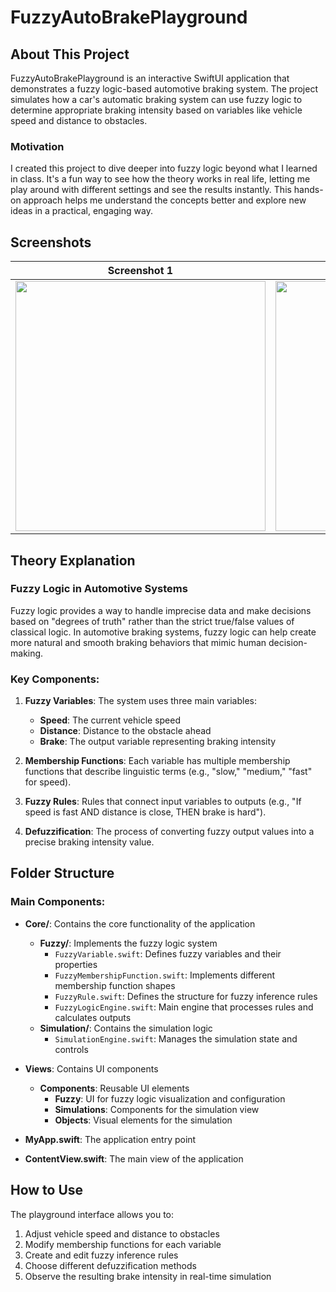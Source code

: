 # FuzzyAutoBrakePlayground

## About This Project
FuzzyAutoBrakePlayground is an interactive SwiftUI application that demonstrates a fuzzy logic-based automotive braking system. The project simulates how a car's automatic braking system can use fuzzy logic to determine appropriate braking intensity based on variables like vehicle speed and distance to obstacles.

### Motivation
I created this project to dive deeper into fuzzy logic beyond what I learned in class. It's a fun way to see how the theory works in real life, letting me play around with different settings and see the results instantly. This hands-on approach helps me understand the concepts better and explore new ideas in a practical, engaging way.

## Screenshots

| Screenshot 1 | Screenshot 2 |
|--------------|--------------|
| <img src="https://github.com/user-attachments/assets/2179070d-9f70-487a-a4db-3f2d19cb1f30" width="400"> | <img src="https://github.com/user-attachments/assets/bdcdf4c7-ce75-4e59-b922-51fb25167fa7" width="400"> |


## Theory Explanation


### Fuzzy Logic in Automotive Systems
Fuzzy logic provides a way to handle imprecise data and make decisions based on "degrees of truth" rather than the strict true/false values of classical logic. In automotive braking systems, fuzzy logic can help create more natural and smooth braking behaviors that mimic human decision-making.

### Key Components:
1. **Fuzzy Variables**: The system uses three main variables:
   - **Speed**: The current vehicle speed
   - **Distance**: Distance to the obstacle ahead
   - **Brake**: The output variable representing braking intensity

2. **Membership Functions**: Each variable has multiple membership functions that describe linguistic terms (e.g., "slow," "medium," "fast" for speed).

3. **Fuzzy Rules**: Rules that connect input variables to outputs (e.g., "If speed is fast AND distance is close, THEN brake is hard").

4. **Defuzzification**: The process of converting fuzzy output values into a precise braking intensity value.

## Folder Structure

### Main Components:
- **Core/**: Contains the core functionality of the application
  - **Fuzzy/**: Implements the fuzzy logic system
    - `FuzzyVariable.swift`: Defines fuzzy variables and their properties
    - `FuzzyMembershipFunction.swift`: Implements different membership function shapes
    - `FuzzyRule.swift`: Defines the structure for fuzzy inference rules
    - `FuzzyLogicEngine.swift`: Main engine that processes rules and calculates outputs
  - **Simulation/**: Contains the simulation logic
    - `SimulationEngine.swift`: Manages the simulation state and controls

- **Views**: Contains UI components
  - **Components**: Reusable UI elements
    - **Fuzzy**: UI for fuzzy logic visualization and configuration
    - **Simulations**: Components for the simulation view
    - **Objects**: Visual elements for the simulation

- **MyApp.swift**: The application entry point
- **ContentView.swift**: The main view of the application

## How to Use
The playground interface allows you to:
1. Adjust vehicle speed and distance to obstacles
2. Modify membership functions for each variable
3. Create and edit fuzzy inference rules
4. Choose different defuzzification methods
5. Observe the resulting brake intensity in real-time simulation
